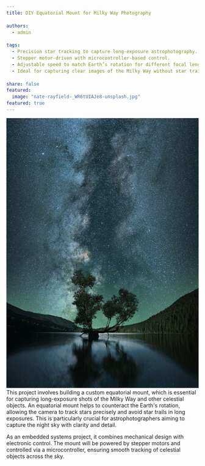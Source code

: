 ```yaml
---
title: DIY Equatorial Mount for Milky Way Photography

authors:
  - admin
  
tags:
  - Precision star tracking to capture long-exposure astrophotography.
  - Stepper motor-driven with microcontroller-based control.
  - Adjustable speed to match Earth’s rotation for different focal lengths.
  - Ideal for capturing clear images of the Milky Way without star trails.

share: false
featured: 
  image: "nate-rayfield-_WR6tUIAJe8-unsplash.jpg"
featured: true
---
```

![Milky Way](nate-rayfield-_WR6tUIAJe8-unsplash.jpg)
This project involves building a custom equatorial mount, which is essential for capturing long-exposure shots of the Milky Way and other celestial objects. An equatorial mount helps to counteract the Earth's rotation, allowing the camera to track stars precisely and avoid star trails in long exposures. This is particularly crucial for astrophotographers aiming to capture the night sky with clarity and detail.

As an embedded systems project, it combines mechanical design with electronic control. The mount will be powered by stepper motors and controlled via a microcontroller, ensuring smooth tracking of celestial objects across the sky.
<!--more-->
